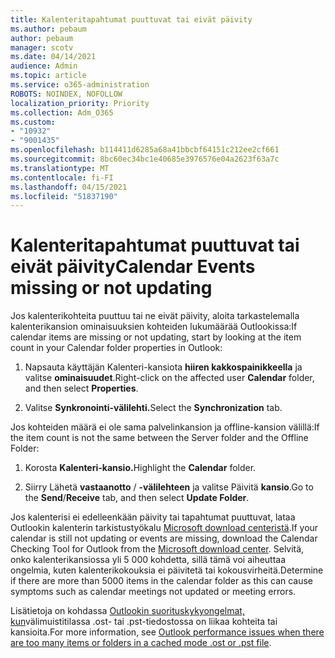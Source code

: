 ```yaml
---
title: Kalenteritapahtumat puuttuvat tai eivät päivity
ms.author: pebaum
author: pebaum
manager: scotv
ms.date: 04/14/2021
audience: Admin
ms.topic: article
ms.service: o365-administration
ROBOTS: NOINDEX, NOFOLLOW
localization_priority: Priority
ms.collection: Adm_O365
ms.custom:
- "10932"
- "9001435"
ms.openlocfilehash: b114411d6285a68a41bbcbf64151c212ee2cf661
ms.sourcegitcommit: 8bc60ec34bc1e40685e3976576e04a2623f63a7c
ms.translationtype: MT
ms.contentlocale: fi-FI
ms.lasthandoff: 04/15/2021
ms.locfileid: "51837190"
---
```

# <a name="calendar-events-missing-or-not-updating"></a><span data-ttu-id="9d482-102">Kalenteritapahtumat puuttuvat tai eivät päivity</span><span class="sxs-lookup"><span data-stu-id="9d482-102">Calendar Events missing or not updating</span></span>

<span data-ttu-id="9d482-103">Jos kalenterikohteita puuttuu tai ne eivät päivity, aloita tarkastelemalla kalenterikansion ominaisuuksien kohteiden lukumäärää Outlookissa:</span><span class="sxs-lookup"><span data-stu-id="9d482-103">If calendar items are missing or not updating, start by looking at the item count in your Calendar folder properties in Outlook:</span></span> 

1. <span data-ttu-id="9d482-104">Napsauta käyttäjän Kalenteri-kansiota **hiiren kakkospainikkeella** ja valitse **ominaisuudet**.</span><span class="sxs-lookup"><span data-stu-id="9d482-104">Right-click on the affected user **Calendar** folder, and then select **Properties**.</span></span>

1. <span data-ttu-id="9d482-105">Valitse **Synkronointi-välilehti.**</span><span class="sxs-lookup"><span data-stu-id="9d482-105">Select the **Synchronization** tab.</span></span>

<span data-ttu-id="9d482-106">Jos kohteiden määrä ei ole sama palvelinkansion ja offline-kansion välillä:</span><span class="sxs-lookup"><span data-stu-id="9d482-106">If the item count is not the same between the Server folder and the Offline Folder:</span></span>

1.  <span data-ttu-id="9d482-107">Korosta **Kalenteri-kansio.**</span><span class="sxs-lookup"><span data-stu-id="9d482-107">Highlight the **Calendar** folder.</span></span>

1.  <span data-ttu-id="9d482-108">Siirry Lähetä **vastaanotto** / **-välilehteen** ja valitse Päivitä **kansio**.</span><span class="sxs-lookup"><span data-stu-id="9d482-108">Go to the **Send**/**Receive** tab, and then select **Update Folder**.</span></span>

<span data-ttu-id="9d482-109">Jos kalenterisi ei edelleenkään päivity tai tapahtumat puuttuvat, lataa Outlookin kalenterin tarkistustyökalu [Microsoft download centeristä](https://www.microsoft.com/download/details.aspx?id=28786).</span><span class="sxs-lookup"><span data-stu-id="9d482-109">If your calendar is still not updating or events are missing, download the Calendar Checking Tool for Outlook from the [Microsoft download center](https://www.microsoft.com/download/details.aspx?id=28786).</span></span> <span data-ttu-id="9d482-110">Selvitä, onko kalenterikansiossa yli 5 000 kohdetta, sillä tämä voi aiheuttaa ongelmia, kuten kalenterikokouksia ei päivitetä tai kokousvirheitä.</span><span class="sxs-lookup"><span data-stu-id="9d482-110">Determine if there are more than 5000 items in the calendar folder as this can cause symptoms such as calendar meetings not updated or meeting errors.</span></span> 

<span data-ttu-id="9d482-111">Lisätietoja on kohdassa [Outlookin suorituskykyongelmat, kun](https://docs.microsoft.com/outlook/troubleshoot/performance/performance-issues-if-too-many-items-or-folders)välimuistitilassa .ost- tai .pst-tiedostossa on liikaa kohteita tai kansioita.</span><span class="sxs-lookup"><span data-stu-id="9d482-111">For more information, see [Outlook performance issues when there are too many items or folders in a cached mode .ost or .pst file](https://docs.microsoft.com/outlook/troubleshoot/performance/performance-issues-if-too-many-items-or-folders).</span></span>